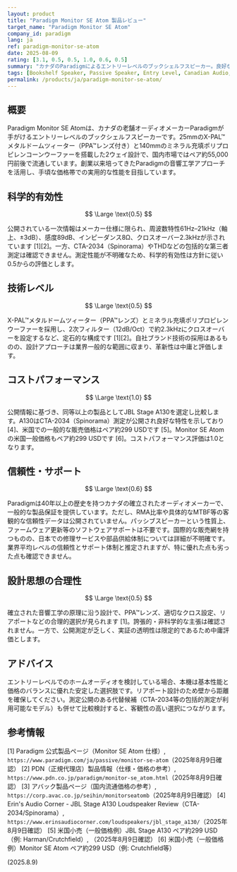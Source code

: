 ```yaml
---
layout: product
title: "Paradigm Monitor SE Atom 製品レビュー"
target_name: "Paradigm Monitor SE Atom"
company_id: paradigm
lang: ja
ref: paradigm-monitor-se-atom
date: 2025-08-09
rating: [3.1, 0.5, 0.5, 1.0, 0.6, 0.5]
summary: "カナダのParadigmによるエントリーレベルのブックシェルフスピーカー。良好な音響設計と手頃な価格が特徴だが、測定性能と技術レベルは平均的"
tags: [Bookshelf Speaker, Passive Speaker, Entry Level, Canadian Audio, Home Audio]
permalink: /products/ja/paradigm-monitor-se-atom/
---
```


## 概要

Paradigm Monitor SE Atomは、カナダの老舗オーディオメーカーParadigmが手がけるエントリーレベルのブックシェルフスピーカーです。25mmのX-PAL™メタルドームツィーター（PPA™レンズ付き）と140mmのミネラル充填ポリプロピレンコーンウーファーを搭載した2ウェイ設計で、国内市場ではペア約55,000円前後で流通しています。創業以来培ってきたParadigmの音響工学アプローチを活用し、手頃な価格帯での実用的な性能を目指しています。

## 科学的有効性

$$ \Large \text{0.5} $$

公開されている一次情報はメーカー仕様に限られ、周波数特性61Hz–21kHz（軸上、±3dB）、感度89dB、インピーダンス8Ω、クロスオーバー2.3kHzが示されています [1][2]。一方、CTA-2034（Spinorama）やTHDなどの包括的な第三者測定は確認できません。測定性能が不明確なため、科学的有効性は方針に従い0.5からの評価とします。

## 技術レベル

$$ \Large \text{0.5} $$

X-PAL™メタルドームツィーター（PPA™レンズ）とミネラル充填ポリプロピレンウーファーを採用し、2次フィルター（12dB/Oct）で約2.3kHzにクロスオーバーを設定するなど、定石的な構成です [1][2]。自社ブランド技術の採用はあるものの、設計アプローチは業界一般的な範囲に収まり、革新性は中庸と評価します。

## コストパフォーマンス

$$ \Large \text{1.0} $$

公開情報に基づき、同等以上の製品としてJBL Stage A130を選定し比較します。A130はCTA-2034（Spinorama）測定が公開され良好な特性を示しており [4]、米国での一般的な販売価格はペア約299 USDです [5]。Monitor SE Atomの米国一般価格もペア約299 USDです [6]。コストパフォーマンス評価は1.0となります。

## 信頼性・サポート

$$ \Large \text{0.6} $$

Paradigmは40年以上の歴史を持つカナダの確立されたオーディオメーカーで、一般的な製品保証を提供しています。ただし、RMA比率や具体的なMTBF等の客観的な信頼性データは公開されていません。パッシブスピーカーという性質上、ファームウェア更新等のソフトウェアサポートは不要です。国際的な販売網を持つものの、日本での修理サービスや部品供給体制については詳細が不明確です。業界平均レベルの信頼性とサポート体制と推定されますが、特に優れた点も劣った点も確認できません。

## 設計思想の合理性

$$ \Large \text{0.5} $$

確立された音響工学の原理に沿う設計で、PPA™レンズ、適切なクロス設定、リアポートなどの合理的選択が見られます [1]。誇張的・非科学的な主張は確認されません。一方で、公開測定が乏しく、実証の透明性は限定的であるため中庸評価とします。

## アドバイス

エントリーレベルでのホームオーディオを検討している場合、本機は基本性能と価格のバランスに優れた安定した選択肢です。リアポート設計のため壁から距離を確保してください。測定公開のある代替候補（CTA-2034等の包括的測定が利用可能なモデル）も併せて比較検討すると、客観性の高い選択につながります。

## 参考情報

[1] Paradigm 公式製品ページ（Monitor SE Atom 仕様）, `https://www.paradigm.com/ja/passive/monitor-se-atom`（2025年8月9日確認）
[2] PDN（正規代理店）製品情報（仕様・価格の参考）, `https://www.pdn.co.jp/paradigm/monitor-se_atom.html`（2025年8月9日確認）
[3] アバック製品ページ（国内流通価格の参考）, `https://corp.avac.co.jp/seihin/monitorseatomb`（2025年8月9日確認）
[4] Erin's Audio Corner - JBL Stage A130 Loudspeaker Review（CTA-2034/Spinorama）, `https://www.erinsaudiocorner.com/loudspeakers/jbl_stage_a130/`（2025年8月9日確認）
[5] 米国小売（一般価格例）JBL Stage A130 ペア約299 USD（例: Harman/Crutchfield）, （2025年8月9日確認）
[6] 米国小売（一般価格例）Monitor SE Atom ペア約299 USD（例: Crutchfield等）

(2025.8.9)
